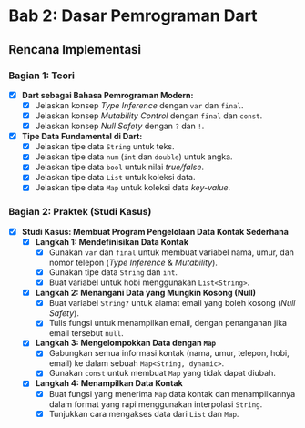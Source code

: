 # Bab 2: Dasar Pemrograman Dart

## Rencana Implementasi

### Bagian 1: Teori

-   [x] **Dart sebagai Bahasa Pemrograman Modern:**
    -   [x] Jelaskan konsep *Type Inference* dengan `var` dan `final`.
    -   [x] Jelaskan konsep *Mutability Control* dengan `final` dan `const`.
    -   [x] Jelaskan konsep *Null Safety* dengan `?` dan `!`.
-   [x] **Tipe Data Fundamental di Dart:**
    -   [x] Jelaskan tipe data `String` untuk teks.
    -   [x] Jelaskan tipe data `num` (`int` dan `double`) untuk angka.
    -   [x] Jelaskan tipe data `bool` untuk nilai *true/false*.
    -   [x] Jelaskan tipe data `List` untuk koleksi data.
    -   [x] Jelaskan tipe data `Map` untuk koleksi data *key-value*.

### Bagian 2: Praktek (Studi Kasus)

-   [x] **Studi Kasus: Membuat Program Pengelolaan Data Kontak Sederhana**
    -   [x] **Langkah 1: Mendefinisikan Data Kontak**
        -   [x] Gunakan `var` dan `final` untuk membuat variabel nama, umur, dan nomor telepon (*Type Inference* & *Mutability*).
        -   [x] Gunakan tipe data `String` dan `int`.
        -   [x] Buat variabel untuk hobi menggunakan `List<String>`.
    -   [x] **Langkah 2: Menangani Data yang Mungkin Kosong (Null)**
        -   [x] Buat variabel `String?` untuk alamat email yang boleh kosong (*Null Safety*).
        -   [x] Tulis fungsi untuk menampilkan email, dengan penanganan jika email tersebut `null`.
    -   [x] **Langkah 3: Mengelompokkan Data dengan `Map`**
        -   [x] Gabungkan semua informasi kontak (nama, umur, telepon, hobi, email) ke dalam sebuah `Map<String, dynamic>`.
        -   [x] Gunakan `const` untuk membuat `Map` yang tidak dapat diubah.
    -   [x] **Langkah 4: Menampilkan Data Kontak**
        -   [x] Buat fungsi yang menerima `Map` data kontak dan menampilkannya dalam format yang rapi menggunakan interpolasi `String`.
        -   [x] Tunjukkan cara mengakses data dari `List` dan `Map`.

